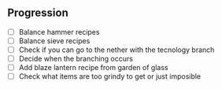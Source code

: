 ## Progression

- [ ] Balance hammer recipes
- [ ] Balance sieve recipes
- [ ] Check if you can go to the nether with the tecnology branch
- [ ] Decide when the branching occurs
- [ ] Add blaze lantern recipe from garden of glass
- [ ] Check what items are too grindy to get or just imposible
